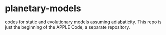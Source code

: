 # planetary-models
codes for static and evolutionary models assuming adiabaticity. This repo is just the beginning of the APPLE Code, a separate repository.
